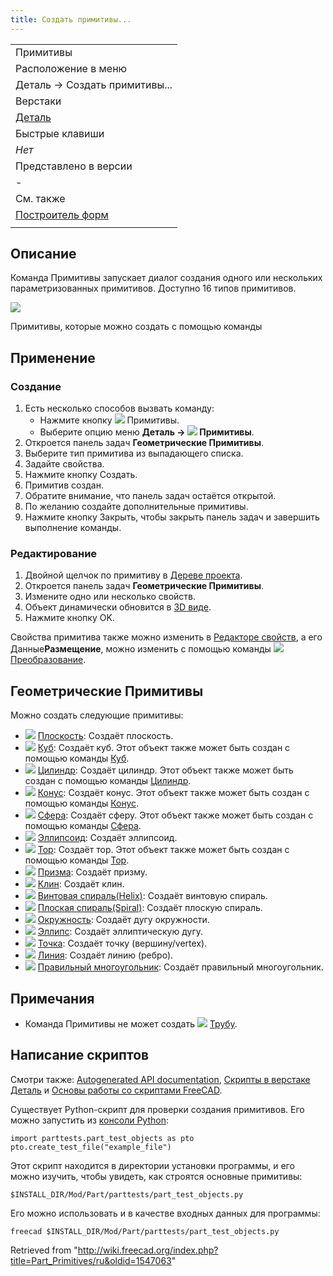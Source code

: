 ```yaml
---
title: Создать примитивы...
---
```


|                                                        |
| ------------------------------------------------------ |
| Примитивы                                              |
| Расположение в меню                                    |
| Деталь -> Создать примитивы...                         |
| Верстаки                                               |
| [Деталь](/Part_Workbench/ru "Part Workbench/ru")       |
| Быстрые клавиши                                        |
| _Нет_                                                  |
| Представлено в версии                                  |
| -                                                      |
| См. также                                              |
| [Построитель форм](/Part_Builder/ru "Part Builder/ru") |
|                                                        |

## Описание

Команда Примитивы запускает диалог создания одного или нескольких параметризованных примитивов. Доступно 16 типов примитивов.

![](/images/Part_Primitives_example.png)

Примитивы, которые можно создать с помощью команды

## Применение

### Создание

1. Есть несколько способов вызвать команду:
   - Нажмите кнопку ![](/images/Part_Primitives.svg) Примитивы.
   - Выберите опцию меню **Деталь → ![](/images/Part_Primitives.svg) Примитивы**.
2. Откроется панель задач **Геометрические Примитивы**.
3. Выберите тип примитива из выпадающего списка.
4. Задайте свойства.
5. Нажмите кнопку Создать.
6. Примитив создан.
7. Обратите внимание, что панель задач остаётся открытой.
8. По желанию создайте дополнительные примитивы.
9. Нажмите кнопку Закрыть, чтобы закрыть панель задач и завершить выполнение команды.

### Редактирование

1. Двойной щелчок по примитиву в [Дереве проекта](/Tree_view/ru "Tree view/ru").
2. Откроется панель задач **Геометрические Примитивы**.
3. Измените одно или несколько свойств.
4. Объект динамически обновится в [3D виде](/3D_view/ru "3D view/ru").
5. Нажмите кнопку OK.

Свойства примитива также можно изменить в [Редакторе свойств](/Property_editor/ru "Property editor/ru"), а его Данные**Размещение**, можно изменить с помощью команды ![](/images/Std_TransformManip.svg) [Преобразование](/Std_TransformManip/ru "Std TransformManip/ru").

## Геометрические Примитивы

Можно создать следующие примитивы:

- ![](/images/Part_Plane.svg) [Плоскость](/Part_Plane/ru "Part Plane/ru"): Создаёт плоскость.
- ![](/images/Part_Box.svg) [Куб](/Part_Box/ru "Part Box/ru"): Создаёт куб. Этот объект также может быть создан с помощью команды [Куб](/Part_Box/ru "Part Box/ru").
- ![](/images/Part_Cylinder.svg) [Цилиндр](/Part_Cylinder/ru "Part Cylinder/ru"): Создаёт цилиндр. Этот объект также может быть создан с помощью команды [Цилиндр](/Part_Cylinder/ru "Part Cylinder/ru").
- ![](/images/Part_Cone.svg) [Конус](/Part_Cone/ru "Part Cone/ru"): Создаёт конус. Этот объект также может быть создан с помощью команды [Конус](/Part_Cone/ru "Part Cone/ru").
- ![](/images/Part_Sphere.svg) [Сфера](/Part_Sphere/ru "Part Sphere/ru"): Создаёт сферу. Этот объект также может быть создан с помощью команды [Сфера](/Part_Sphere/ru "Part Sphere/ru").
- ![](/images/Part_Ellipsoid.svg) [Эллипсоид](/Part_Ellipsoid/ru "Part Ellipsoid/ru"): Создаёт эллипсоид.
- ![](/images/Part_Torus.svg) [Тор](/Part_Torus/ru "Part Torus/ru"): Создаёт тор. Этот объект также может быть создан с помощью команды [Тор](/Part_Torus/ru "Part Torus/ru").
- ![](/images/Part_Prism.svg) [Призма](/Part_Prism/ru "Part Prism/ru"): Создаёт призму.
- ![](/images/Part_Wedge.svg) [Клин](/Part_Wedge/ru "Part Wedge/ru"): Создаёт клин.
- ![](/images/Part_Helix.svg) [Винтовая спираль(Helix)](/Part_Helix/ru "Part Helix/ru"): Создаёт винтовую спираль.
- ![](/images/Part_Spiral.svg) [Плоская спираль(Spiral)](/Part_Spiral/ru "Part Spiral/ru"): Создаёт плоскую спираль.
- ![](/images/Part_Circle.svg) [Окружность](/Part_Circle/ru "Part Circle/ru"): Создаёт дугу окружности.
- ![](/images/Part_Ellipse.svg) [Эллипс](/Part_Ellipse/ru "Part Ellipse/ru"): Создаёт эллиптическую дугу.
- ![](/images/Part_Point.svg) [Точка](/Part_Point/ru "Part Point/ru"): Создаёт точку (вершину/vertex).
- ![](/images/Part_Line.svg) [Линия](/Part_Line/ru "Part Line/ru"): Создаёт линию (ребро).
- ![](/images/Part_RegularPolygon.svg) [Правильный многоугольник](/Part_RegularPolygon/ru "Part RegularPolygon/ru"): Создаёт правильный многоугольник.

## Примечания

- Команда Примитивы не может создать ![](/images/Part_Tube.svg) [Трубу](/Part_Tube/ru "Part Tube/ru").

## Написание скриптов

Смотри также: [Autogenerated API documentation](https://freecad.github.io/SourceDoc/), [Скрипты в верстаке Деталь](/Part_scripting/ru "Part scripting/ru") и [Основы работы со скриптами FreeCAD](/FreeCAD_Scripting_Basics/ru "FreeCAD Scripting Basics/ru").

Существует Python-скрипт для проверки создания примитивов. Его можно запустить из [консоли Python](/Python_console/ru "Python console/ru"):

```
import parttests.part_test_objects as pto
pto.create_test_file("example_file")

```

Этот скрипт находится в директории установки программы, и его можно изучить, чтобы увидеть, как строятся основные примитивы:

```
$INSTALL_DIR/Mod/Part/parttests/part_test_objects.py

```

Его можно использовать и в качестве входных данных для программы:

```
freecad $INSTALL_DIR/Mod/Part/parttests/part_test_objects.py

```

Retrieved from "<http://wiki.freecad.org/index.php?title=Part_Primitives/ru&oldid=1547063>"
